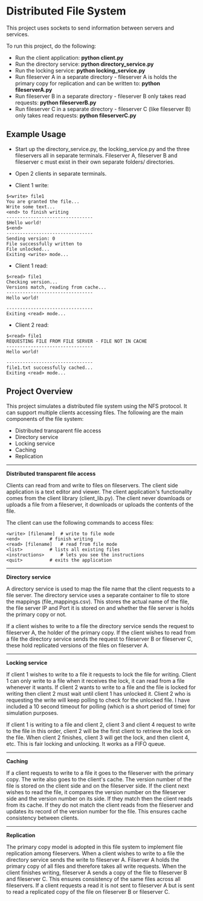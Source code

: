 # Distributed File System 
This project uses sockets to send information between servers and services.

To run this project, do the following:

* Run the client application: **python client.py**
* Run the directory service: **python directory_service.py**
* Run the locking service: **python locking_service.py**
* Run fileserver A in a separate directory - fileserver A is holds the primary copy for replication and can be written to: **python fileserverA.py**
* Run fileserver B in a separate directory - fileserver B only takes read requests: **python fileserverB.py**
* Run fileserver C in a separate directory - fileserver C (like fileserver B) only takes read requests: **python fileserverC.py**

## Example Usage

* Start up the directory_service.py, the locking_service.py and the three fileservers all in separate terminals. Fileserver A, fileserver B and fileserver c must exist in their own separate folders/ directories.

* Open 2 clients in separate terminals.

* Client 1 write:

```
$<write> file1
You are granted the file...
Write some text...
<end> to finish writing
--------------------------------
$Hello world!
$<end>
--------------------------------
Sending version: 0
File successfully written to
File unlocked...
Exiting <write> mode...

```

* Client 1 read:

```
$<read> file1
Checking version...
Versions match, reading from cache...
--------------------------------
Hello world!

--------------------------------
Exiting <read> mode...
```

* Client 2 read: 

```
$<read> file1
REQUESTING FILE FROM FILE SERVER - FILE NOT IN CACHE
--------------------------------
Hello world!

--------------------------------
file1.txt successfully cached...
Exiting <read> mode...
```

## Project Overview
This project simulates a distributed file system using the NFS protocol.
It can support multiple clients accessing files.
The following are the main components of the file system:

* Distributed transparent file access
* Directory service
* Locking service
* Caching
* Replication

----

**Distributed transparent file access**

Clients can read from and write to files on fileservers. The client side application is a text editor and viewer. The client application's functionality comes from the client library (client_lib.py). The client never downloads or uploads a file from a fileserver, it downloads or uploads the contents of the file. 

The client can use the following commands to access files:

	<write> [filename]  # write to file mode
	<end>           # finish writing
	<read> [filename]   # read from file mode
	<list>          # lists all existing files
	<instructions>      # lets you see the instructions 
	<quit>          # exits the application

----

**Directory service**

A directory service is used to map the file name that the client requests to a file server. The directory service uses a separate container to file to store the mappings (file_mappings.csv). This stores the actual name of the file, the file server IP and Port it is stored on and whether the file server is holds the primary copy or not. 

If a client wishes to write to a file the directory service sends the request to fileserver A, the holder of the primary copy. If the client wishes to read from a file the directory service sends the request to fileserver B or fileserver C, these hold replicated versions of the files on fileserver A. 

----

**Locking service**

If client 1 wishes to write to a file it requests to lock the file for writing. Client 1 can only write to a file when it receives the lock, it can read from a file whenever it wants. If client 2 wants to write to a file and the file is locked for writing then client 2 must wait until client 1 has unlocked it. Client 2 who is requesting the write will keep polling to check for the unlocked file. I have included a 10 second timeout for polling (which is a short period of time) for simulation purposes. 

If client 1 is writing to a file and client 2, client 3 and client 4 request to write to the file in this order, client 2 will be the first client to retrieve the lock on the file. When client 2 finishes, client 3 will get the lock, and then client 4, etc. This is fair locking and unlocking. It works as a FIFO queue. 

----

**Caching**

If a client requests to write to a file it goes to the fileserver with the primary copy. The write also goes to the client's cache. The version number of the file is stored on the client side and on the fileserver side. If the client next wishes to read the file, it compares the version number on the fileserver side and the version number on its side. If they match then the client reads from its cache. If they do not match the client reads from the fileserver and updates its record of the version number for the file. This ensures cache consistency between clients.

---- 

**Replication**

The primary copy model is adopted in this file system to implement file replication among fileservers. When a client wishes to write to a file the directory service sends the write to fileserver A. Filserver A holds the primary copy of all files and therefore takes all write requests. When the client finishes writing, fileserver A sends a copy of the file to fileserver B and fileserver C. This ensures consistency of the same files across all fileservers. If a client requests a read it is not sent to fileserver A but is sent to read a replicated copy of the file on fileserver B or fileserver C. 
